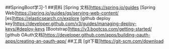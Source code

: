 ##SpringBoot学习-1
##资料
[Spring 文档]https://spring.io/guides
[Spring Web]https://spring.io/guides/gs/serving-web-content/
[es]https://elasticsearch.cn/explore
[github deploy key]https://developer.github.com/v3/guides/managing-deploy-keys/#deploy-keys
[Bootstrap]https://v3.bootcss.com/getting-started/
[github OAuth文档]https://developer.github.com/apps/building-oauth-apps/creating-an-oauth-app/
##工具
[git下载]https://git-scm.com/download
